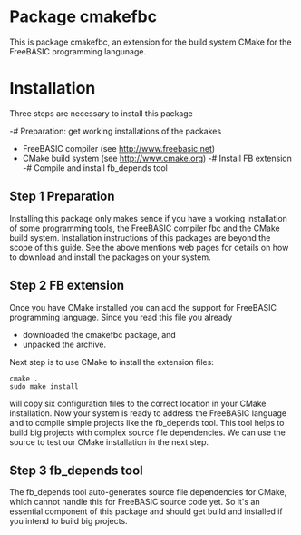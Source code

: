 Package cmakefbc
================

This is package cmakefbc, an extension for the build system CMake for
the FreeBASIC programming langunage.

Installation
============

Three steps are necessary to install this package

-# Preparation: get working installations of the packakes
  - FreeBASIC compiler (see http://www.freebasic.net)
  - CMake build system (see http://www.cmake.org)
-# Install FB extension
-# Compile and install fb_depends tool


Step 1 Preparation
------------------

Installing this package only makes sence if you have a working
installation of some programming tools, the FreeBASIC compiler fbc and
the CMake build system. Installation instructions of this packages are
beyond the scope of this guide. See the above mentions web pages for
details on how to download and install the packages on your system.


Step 2 FB extension
-------------------

Once you have CMake installed you can add the support for FreeBASIC
programming language. Since you read this file you already

- downloaded the cmakefbc package, and
- unpacked the archive.

Next step is to use CMake to install the extension files:

~~~{.sh}
cmake .
sudo make install
~~~

will copy six configuration files to the correct location in your CMake
installation. Now your system is ready to address the FreeBASIC
language and to compile simple projects like the fb_depends tool. This
tool helps to build big projects with complex source file dependencies.
We can use the source to test our CMake installation in the next step.


Step 3 fb_depends tool
----------------------

The fb_depends tool auto-generates source file dependencies for CMake,
which cannot handle this for FreeBASIC source code yet. So it's an
essential component of this package and should get build and installed
if you intend to build big projects.

